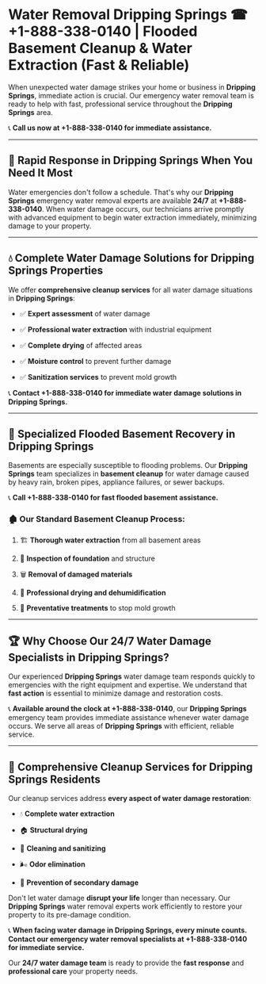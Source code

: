 # Water Removal Dripping Springs ☎ +1-888-338-0140 | Flooded Basement Cleanup & Water Extraction (Fast & Reliable)

When unexpected water damage strikes your home or business in **Dripping Springs**, immediate action is crucial. Our emergency water removal team is ready to help with fast, professional service throughout the **Dripping Springs** area. 

📞 **Call us now at +1-888-338-0140 for immediate assistance.**
---
## 🚀 Rapid Response in Dripping Springs When You Need It Most
Water emergencies don't follow a schedule. That's why our **Dripping Springs** emergency water removal experts are available **24/7** at **+1-888-338-0140**. When water damage occurs, our technicians arrive promptly with advanced equipment to begin water extraction immediately, minimizing damage to your property.
---
## 💧 Complete Water Damage Solutions for Dripping Springs Properties
We offer **comprehensive cleanup services** for all water damage situations in **Dripping Springs**:
- ✅ **Expert assessment** of water damage  
- ✅ **Professional water extraction** with industrial equipment  
- ✅ **Complete drying** of affected areas  
- ✅ **Moisture control** to prevent further damage  
- ✅ **Sanitization services** to prevent mold growth  
📞 **Contact +1-888-338-0140 for immediate water damage solutions in Dripping Springs.**
---
## 🌊 Specialized Flooded Basement Recovery in Dripping Springs
Basements are especially susceptible to flooding problems. Our **Dripping Springs** team specializes in **basement cleanup** for water damage caused by heavy rain, broken pipes, appliance failures, or sewer backups. 
📞 **Call +1-888-338-0140 for fast flooded basement assistance.**
### 🏚️ Our Standard Basement Cleanup Process:
1. 🏗️ **Thorough water extraction** from all basement areas  
2. 🔎 **Inspection of foundation** and structure  
3. 🗑️ **Removal of damaged materials**  
4. 💨 **Professional drying and dehumidification**  
5. 🚫 **Preventative treatments** to stop mold growth  
---
## 🏆 Why Choose Our 24/7 Water Damage Specialists in Dripping Springs?
Our experienced **Dripping Springs** water damage team responds quickly to emergencies with the right equipment and expertise. We understand that **fast action** is essential to minimize damage and restoration costs.
📞 **Available around the clock at +1-888-338-0140**, our **Dripping Springs** emergency team provides immediate assistance whenever water damage occurs. We serve all areas of **Dripping Springs** with efficient, reliable service.
---
## 🧹 Comprehensive Cleanup Services for Dripping Springs Residents
Our cleanup services address **every aspect of water damage restoration**:
- 💧 **Complete water extraction**  
- 🏠 **Structural drying**  
- 🧼 **Cleaning and sanitizing**  
- 🌬️ **Odor elimination**  
- 🚫 **Prevention of secondary damage**  
Don't let water damage **disrupt your life** longer than necessary. Our **Dripping Springs** water removal experts work efficiently to restore your property to its pre-damage condition.
📞 **When facing water damage in Dripping Springs, every minute counts. Contact our emergency water removal specialists at +1-888-338-0140 for immediate service.**
Our **24/7 water damage team** is ready to provide the **fast response** and **professional care** your property needs.
